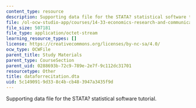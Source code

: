 ```yaml
---
content_type: resource
description: Supporting data file for the STATA? statistical software tutorial.
file: /ol-ocw-studio-app/courses/14-33-economics-research-and-communication-spring-2005/5c1490919d338c4bcb483947a3435f9d_dataforrecitation.dta
file_size: 507181
file_type: application/octet-stream
learning_resource_types: []
license: https://creativecommons.org/licenses/by-nc-sa/4.0/
ocw_type: OCWFile
parent_title: Study Materials
parent_type: CourseSection
parent_uid: 0288693b-72c9-789e-2e7f-9c112dc31701
resourcetype: Other
title: dataforrecitation.dta
uid: 5c149091-9d33-8c4b-cb48-3947a3435f9d
---
```

Supporting data file for the STATA? statistical software tutorial.